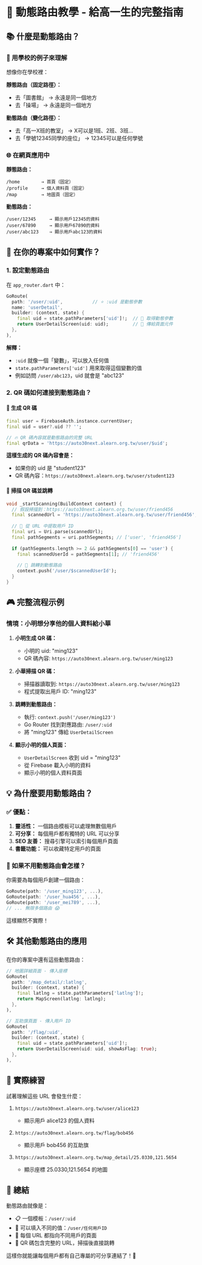 # 🎯 動態路由教學 - 給高一生的完整指南

## 📚 什麼是動態路由？

### 🏫 用學校的例子來理解

想像你在學校裡：

**靜態路由（固定路徑）：**
- 去「圖書館」 → 永遠是同一個地方
- 去「操場」 → 永遠是同一個地方

**動態路由（變化路徑）：**
- 去「高一X班的教室」 → X可以是1班、2班、3班...
- 去「學號12345同學的座位」 → 12345可以是任何學號

### 🌐 在網頁應用中

**靜態路由：**
```
/home        → 首頁（固定）
/profile     → 個人資料頁（固定）
/map         → 地圖頁（固定）
```

**動態路由：**
```
/user/12345     → 顯示用戶12345的資料
/user/67890     → 顯示用戶67890的資料  
/user/abc123    → 顯示用戶abc123的資料
```

## 🔧 在你的專案中如何實作？

### 1. 設定動態路由

在 `app_router.dart` 中：

```dart
GoRoute(
  path: '/user/:uid',           // ⭐ :uid 是動態參數
  name: 'userDetail',
  builder: (context, state) {
    final uid = state.pathParameters['uid']!;  // 📝 取得動態參數
    return UserDetailScreen(uid: uid);         // 📝 傳給頁面元件
  },
),
```

**解釋：**
- `:uid` 就像一個「變數」，可以放入任何值
- `state.pathParameters['uid']` 用來取得這個變數的值
- 例如訪問 `/user/abc123`，uid 就會是 "abc123"

### 2. QR 碼如何連接到動態路由？

#### 🎯 生成 QR 碼

```dart
final user = FirebaseAuth.instance.currentUser;
final uid = user?.uid ?? '';

// 🔥 QR 碼內容就是動態路由的完整 URL
final qrData = 'https://auto30next.alearn.org.tw/user/$uid';
```

**這樣生成的 QR 碼內容會是：**
- 如果你的 uid 是 "student123"
- QR 碼內容：`https://auto30next.alearn.org.tw/user/student123`

#### 📱 掃描 QR 碼並跳轉

```dart
void _startScanning(BuildContext context) {
  // 假設掃描到：https://auto30next.alearn.org.tw/user/friend456
  final scannedUrl = 'https://auto30next.alearn.org.tw/user/friend456';
  
  // 📝 從 URL 中提取用戶 ID
  final uri = Uri.parse(scannedUrl);
  final pathSegments = uri.pathSegments; // ['user', 'friend456']
  
  if (pathSegments.length >= 2 && pathSegments[0] == 'user') {
    final scannedUserId = pathSegments[1]; // 'friend456'
    
    // 🚀 跳轉到動態路由
    context.push('/user/$scannedUserId');
  }
}
```

## 🎮 完整流程示例

### 情境：小明想分享他的個人資料給小華

1. **小明生成 QR 碼：**
   - 小明的 uid: "ming123"
   - QR 碼內容: `https://auto30next.alearn.org.tw/user/ming123`

2. **小華掃描 QR 碼：**
   - 掃描器讀取到: `https://auto30next.alearn.org.tw/user/ming123`
   - 程式提取出用戶 ID: "ming123"

3. **跳轉到動態路由：**
   - 執行: `context.push('/user/ming123')`
   - Go Router 找到對應路由: `/user/:uid`
   - 將 "ming123" 傳給 `UserDetailScreen`

4. **顯示小明的個人頁面：**
   - `UserDetailScreen` 收到 uid = "ming123"
   - 從 Firebase 載入小明的資料
   - 顯示小明的個人資料頁面

## 💡 為什麼要用動態路由？

### ✅ 優點：

1. **靈活性：** 一個路由模板可以處理無數個用戶
2. **可分享：** 每個用戶都有獨特的 URL 可以分享
3. **SEO 友善：** 搜尋引擎可以索引每個用戶頁面
4. **書籤功能：** 可以收藏特定用戶的頁面

### 🔄 如果不用動態路由會怎樣？

你需要為每個用戶創建一個路由：
```dart
GoRoute(path: '/user_ming123', ...),
GoRoute(path: '/user_hua456', ...),
GoRoute(path: '/user_mei789', ...),
// ... 無限多個路由 😱
```

這樣顯然不實際！

## 🛠️ 其他動態路由的應用

在你的專案中還有這些動態路由：

```dart
// 地圖詳細頁面 - 傳入座標
GoRoute(
  path: '/map_detail/:latlng',
  builder: (context, state) {
    final latlng = state.pathParameters['latlng']!;
    return MapScreen(latlng: latlng);
  },
),

// 互助旗頁面 - 傳入用戶 ID
GoRoute(
  path: '/flag/:uid',
  builder: (context, state) {
    final uid = state.pathParameters['uid']!;
    return UserDetailScreen(uid: uid, showAsFlag: true);
  },
),
```

## 🎯 實際練習

試著理解這些 URL 會發生什麼：

1. `https://auto30next.alearn.org.tw/user/alice123`
   - 顯示用戶 alice123 的個人資料

2. `https://auto30next.alearn.org.tw/flag/bob456`
   - 顯示用戶 bob456 的互助旗

3. `https://auto30next.alearn.org.tw/map_detail/25.0330,121.5654`
   - 顯示座標 25.0330,121.5654 的地圖

## 🚀 總結

動態路由就像是：
- 📋 一個模板：`/user/:uid`
- 🔄 可以填入不同的值：`/user/任何用戶ID`
- 🎯 每個 URL 都指向不同用戶的頁面
- 📱 QR 碼包含完整的 URL，掃描後直接跳轉

這樣你就能讓每個用戶都有自己專屬的可分享連結了！🎉 